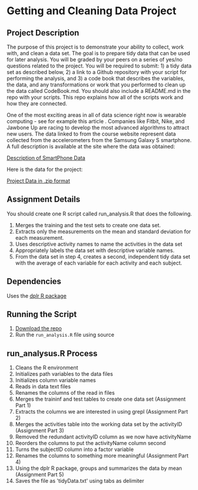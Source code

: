 # Getting and Cleaning Data Project
## Project Description
The purpose of this project is to demonstrate your ability to collect, work with, and clean a data set. The goal is to prepare tidy data that can be used for later analysis. You will be graded by your peers on a series of yes/no questions related to the project. You will be required to submit: 1) a tidy data set as described below, 2) a link to a Github repository with your script for performing the analysis, and 3) a code book that describes the variables, the data, and any transformations or work that you performed to clean up the data called CodeBook.md. You should also include a README.md in the repo with your scripts. This repo explains how all of the scripts work and how they are connected.  

One of the most exciting areas in all of data science right now is wearable computing - see for example this article . Companies like Fitbit, Nike, and Jawbone Up are racing to develop the most advanced algorithms to attract new users. The data linked to from the course website represent data collected from the accelerometers from the Samsung Galaxy S smartphone. A full description is available at the site where the data was obtained: 

[Description of SmartPhone Data](http://archive.ics.uci.edu/ml/datasets/Human+Activity+Recognition+Using+Smartphones)

Here is the data for the project:

[Project Data in .zip format](https://d396qusza40orc.cloudfront.net/getdata%2Fprojectfiles%2FUCI%20HAR%20Dataset.zip)

## Assignment Details
You should create one R script called run_analysis.R that does the following. 
1. Merges the training and the test sets to create one data set.
2. Extracts only the measurements on the mean and standard deviation for each measurement. 
3. Uses descriptive activity names to name the activities in the data set
4. Appropriately labels the data set with descriptive variable names. 
5. From the data set in step 4, creates a second, independent tidy data set with the average of each variable for each activity and each subject.

## Dependencies
Uses the [dplr R package](https://cran.rstudio.com/web/packages/dplyr/vignettes/introduction.html)

## Running the Script
1. [Download the repo](https://github.com/arcaynus/Getting_and_Cleaning_Data_Tidy_Data/archive/master.zip)
2. Run the `run_analysis.R` file using source

## run_analysus.R Process
1. Cleans the R environment
2. Initializes path variables to the data files
3. Initializes column variable names
4. Reads in data text files
5. Renames the columns of the read in files
6. Merges the traininf and test tables to create one data set (Assignment Part 1)
7. Extracts the columns we are interested in using grepl (Assignment Part 2)
8. Merges the activities table into the working data set by the activityID (Assignment Part 3)
9. Removed the redundant activityID column as we now have activityName
9. Reorders the columns to put the activityName column second
9. Turns the subjectID column into a factor variable
10. Renames the columns to something more meaningful (Assignment Part 4)
11. Using the dplr R package, groups and summarizes the data by mean (Assignment Part 5)
12. Saves the file as 'tidyData.txt' using tabs as delimiter

